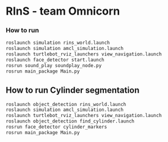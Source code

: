 # RInS - team Omnicorn

### How to run
```bash
roslaunch simulation rins_world.launch
roslaunch simulation amcl_simulation.launch 
roslaunch turtlebot_rviz_launchers view_navigation.launch
roslaunch face_detector start.launch 
rosrun sound_play soundplay_node.py
rosrun main_package Main.py
``` 

## How to run Cylinder segmentation 
```bash
roslaunch object_detection rins_world.launch 
roslaunch simulation amcl_simulation.launch 
roslaunch turtlebot_rviz_launchers view_navigation.launch 
roslaunch object_detection find_cylinder.launch 
rosrun face_detector cylinder_markers 
rosrun main_package Main.py
```
